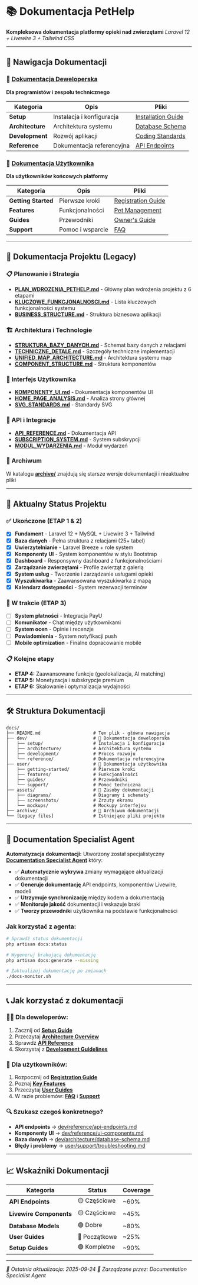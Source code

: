 # 📚 Dokumentacja PetHelp

**Kompleksowa dokumentacja platformy opieki nad zwierzętami**
*Laravel 12 + Livewire 3 + Tailwind CSS*

---

## 🧭 Nawigacja Dokumentacji

### 🔧 [Dokumentacja Deweloperska](dev/)
**Dla programistów i zespołu technicznego**

| Kategoria | Opis | Pliki |
|-----------|------|-------|
| **Setup** | Instalacja i konfiguracja | [Installation Guide](dev/setup/installation.md) |
| **Architecture** | Architektura systemu | [Database Schema](dev/architecture/database-schema.md) |
| **Development** | Rozwój aplikacji | [Coding Standards](dev/development/conventions.md) |
| **Reference** | Dokumentacja referencyjna | [API Endpoints](dev/reference/api-endpoints.md) |

### 👥 [Dokumentacja Użytkownika](user/)
**Dla użytkowników końcowych platformy**

| Kategoria | Opis | Pliki |
|-----------|------|-------|
| **Getting Started** | Pierwsze kroki | [Registration Guide](user/getting-started/registration.md) |
| **Features** | Funkcjonalności | [Pet Management](user/features/pet-management.md) |
| **Guides** | Przewodniki | [Owner's Guide](user/guides/pet-owner-guide.md) |
| **Support** | Pomoc i wsparcie | [FAQ](user/support/faq.md) |

---

## 🎯 Dokumentacja Projektu (Legacy)

### 📋 Planowanie i Strategia
- [**PLAN_WDROZENIA_PETHELP.md**](PLAN_WDROZENIA_PETHELP.md) - Główny plan wdrożenia projektu z 6 etapami
- [**KLUCZOWE_FUNKCJONALNOSCI.md**](KLUCZOWE_FUNKCJONALNOSCI.md) - Lista kluczowych funkcjonalności systemu
- [**BUSINESS_STRUCTURE.md**](BUSINESS_STRUCTURE.md) - Struktura biznesowa aplikacji

### 🏗️ Architektura i Technologie
- [**STRUKTURA_BAZY_DANYCH.md**](STRUKTURA_BAZY_DANYCH.md) - Schemat bazy danych z relacjami
- [**TECHNICZNE_DETALE.md**](TECHNICZNE_DETALE.md) - Szczegóły techniczne implementacji
- [**UNIFIED_MAP_ARCHITECTURE.md**](UNIFIED_MAP_ARCHITECTURE.md) - Architektura systemu map
- [**COMPONENT_STRUCTURE.md**](COMPONENT_STRUCTURE.md) - Struktura komponentów

### 🎨 Interfejs Użytkownika
- [**KOMPONENTY_UI.md**](KOMPONENTY_UI.md) - Dokumentacja komponentów UI
- [**HOME_PAGE_ANALYSIS.md**](HOME_PAGE_ANALYSIS.md) - Analiza strony głównej
- [**SVG_STANDARDS.md**](SVG_STANDARDS.md) - Standardy SVG

### 🔧 API i Integracje
- [**API_REFERENCE.md**](API_REFERENCE.md) - Dokumentacja API
- [**SUBSCRIPTION_SYSTEM.md**](SUBSCRIPTION_SYSTEM.md) - System subskrypcji
- [**MODUL_WYDARZENIA.md**](MODUL_WYDARZENIA.md) - Moduł wydarzeń

### 📁 Archiwum
W katalogu [**archive/**](archive/) znajdują się starsze wersje dokumentacji i nieaktualne pliki

---

## 🚀 Aktualny Status Projektu

### ✅ Ukończone (ETAP 1 & 2)
- [x] **Fundament** - Laravel 12 + MySQL + Livewire 3 + Tailwind
- [x] **Baza danych** - Pełna struktura z relacjami (25+ tabel)
- [x] **Uwierzytelnianie** - Laravel Breeze + role system
- [x] **Komponenty UI** - System komponentów w stylu Bootstrap
- [x] **Dashboard** - Responsywny dashboard z funkcjonalnościami
- [x] **Zarządzanie zwierzętami** - Profile zwierząt z galerią
- [x] **System usług** - Tworzenie i zarządzanie usługami opieki
- [x] **Wyszukiwarka** - Zaawansowana wyszukiwarka z mapą
- [x] **Kalendarz dostępności** - System rezerwacji terminów

### 🔄 W trakcie (ETAP 3)
- [ ] **System płatności** - Integracja PayU
- [ ] **Komunikator** - Chat między użytkownikami
- [ ] **System ocen** - Opinie i recenzje
- [ ] **Powiadomienia** - System notyfikacji push
- [ ] **Mobile optimization** - Finalne dopracowanie mobile

### 📋 Kolejne etapy
- **ETAP 4:** Zaawansowane funkcje (geolokalizacja, AI matching)
- **ETAP 5:** Monetyzacja i subskrypcje premium
- **ETAP 6:** Skalowanie i optymalizacja wydajności

---

## 🛠️ Struktura Dokumentacji

```
docs/
├── README.md                    # Ten plik - główna nawigacja
├── dev/                         # 🔧 Dokumentacja deweloperska
│   ├── setup/                   # Instalacja i konfiguracja
│   ├── architecture/            # Architektura systemu
│   ├── development/             # Proces rozwoju
│   └── reference/               # Dokumentacja referencyjna
├── user/                        # 👥 Dokumentacja użytkownika
│   ├── getting-started/         # Pierwsze kroki
│   ├── features/                # Funkcjonalności
│   ├── guides/                  # Przewodniki
│   └── support/                 # Pomoc techniczna
├── assets/                      # 📎 Zasoby dokumentacji
│   ├── diagrams/                # Diagramy i schematy
│   ├── screenshots/             # Zrzuty ekranu
│   └── mockups/                 # Mockupy interfejsu
├── archive/                     # 📁 Archiwum dokumentacji
└── [Legacy files]               # Istniejące pliki projektu
```

---

## 🤖 Documentation Specialist Agent

**Automatyzacja dokumentacji:**
Utworzony został specjalistyczny [**Documentation Specialist Agent**](../.claude/agents/documentation-specialist.md) który:

- ✅ **Automatycznie wykrywa** zmiany wymagające aktualizacji dokumentacji
- ✅ **Generuje dokumentację** API endpoints, komponentów Livewire, modeli
- ✅ **Utrzymuje synchronizację** między kodem a dokumentacją
- ✅ **Monitoruje jakość** dokumentacji i wskazuje braki
- ✅ **Tworzy przewodniki** użytkownika na podstawie funkcjonalności

### Jak korzystać z agenta:
```bash
# Sprawdź status dokumentacji
php artisan docs:status

# Wygeneruj brakującą dokumentację
php artisan docs:generate --missing

# Zaktualizuj dokumentację po zmianach
./docs-monitor.sh
```

---

## 📞 Jak korzystać z dokumentacji

### 👨‍💻 **Dla deweloperów:**
1. Zacznij od [**Setup Guide**](dev/setup/installation.md)
2. Przeczytaj [**Architecture Overview**](dev/architecture/overview.md)
3. Sprawdź [**API Reference**](dev/reference/api-endpoints.md)
4. Skorzystaj z [**Development Guidelines**](dev/development/conventions.md)

### 👤 **Dla użytkowników:**
1. Rozpocznij od [**Registration Guide**](user/getting-started/registration.md)
2. Poznaj [**Key Features**](user/features/pet-management.md)
3. Przeczytaj [**User Guides**](user/guides/pet-owner-guide.md)
4. W razie problemów: [**FAQ**](user/support/faq.md) i [**Support**](user/support/contact.md)

### 🔍 **Szukasz czegoś konkretnego?**
- **API endpoints** → [dev/reference/api-endpoints.md](dev/reference/api-endpoints.md)
- **Komponenty UI** → [dev/reference/ui-components.md](dev/reference/ui-components.md)
- **Baza danych** → [dev/architecture/database-schema.md](dev/architecture/database-schema.md)
- **Błędy i problemy** → [user/support/troubleshooting.md](user/support/troubleshooting.md)

---

## 📈 Wskaźniki Dokumentacji

| Kategoria | Status | Coverage |
|-----------|--------|----------|
| **API Endpoints** | 🟡 Częściowe | ~60% |
| **Livewire Components** | 🟡 Częściowe | ~45% |
| **Database Models** | 🟢 Dobre | ~80% |
| **User Guides** | 🔴 Początkowe | ~25% |
| **Setup Guides** | 🟢 Kompletne | ~90% |

---

*📅 Ostatnia aktualizacja: 2025-09-24*
*🤖 Zarządzane przez: Documentation Specialist Agent*